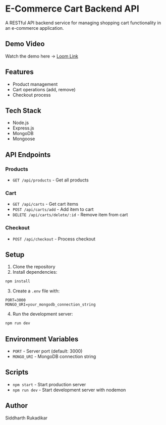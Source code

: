 # E-Commerce Cart Backend API

A RESTful API backend service for managing shopping cart functionality in an e-commerce application.

## Demo Video
Watch the demo here → [Loom Link](https://www.loom.com/share/c90da37d927c4d8ab667dd4e9b22c0d5)


## Features

- Product management
- Cart operations (add, remove)
- Checkout process

## Tech Stack

- Node.js
- Express.js
- MongoDB
- Mongoose

## API Endpoints

### Products
- `GET /api/products` - Get all products

### Cart
- `GET /api/carts` - Get cart items
- `POST /api/carts/add` - Add item to cart
- `DELETE /api/carts/delete/:id` - Remove item from cart

### Checkout
- `POST /api/checkout` - Process checkout

## Setup

1. Clone the repository
2. Install dependencies:
```bash
npm install
```

3. Create a `.env` file with:
```
PORT=3000
MONGO_URI=your_mongodb_connection_string
```

4. Run the development server:
```bash
npm run dev
```

## Environment Variables

- `PORT` - Server port (default: 3000)
- `MONGO_URI` - MongoDB connection string

## Scripts

- `npm start` - Start production server
- `npm run dev` - Start development server with nodemon


## Author

Siddharth Rukadikar